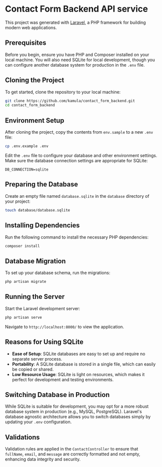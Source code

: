 # Contact Form Backend API service

This project was generated with [Laravel](https://laravel.com), a PHP framework for building modern web applications.

## Prerequisites

Before you begin, ensure you have PHP and Composer installed on your local machine. You will also need SQLite for local development, though you can configure another database system for production in the `.env` file.

## Cloning the Project

To get started, clone the repository to your local machine:

```bash
git clone https://github.com/kamula/contact_form_backend.git
cd contact_form_backend
```

## Environment Setup

After cloning the project, copy the contents from `env.sample` to a new `.env` file:

```bash
cp .env.example .env
```

Edit the `.env` file to configure your database and other environment settings. Make sure the database connection settings are appropriate for SQLite:

```
DB_CONNECTION=sqlite
```

## Preparing the Database

Create an empty file named `database.sqlite` in the `database` directory of your project:

```bash
touch database/database.sqlite
```

## Installing Dependencies

Run the following command to install the necessary PHP dependencies:

```bash
composer install
```

## Database Migration

To set up your database schema, run the migrations:

```bash
php artisan migrate
```

## Running the Server

Start the Laravel development server:

```bash
php artisan serve
```

Navigate to `http://localhost:8000/` to view the application.


## Reasons for Using SQLite 

- **Ease of Setup**: SQLite databases are easy to set up and require no separate server process.
- **Portability**: A SQLite database is stored in a single file, which can easily be copied or shared.
- **Low Resource Usage**: SQLite is light on resources, which makes it perfect for development and testing environments.

## Switching Database in Production

While SQLite is suitable for development, you may opt for a more robust database system in production (e.g., MySQL, PostgreSQL). Laravel's database agnostic architecture allows you to switch databases simply by updating your `.env` configuration.

## Validations

Validation rules are applied in the `ContactController` to ensure that `fullName`, `email`, and `message` are correctly formatted and not empty, enhancing data integrity and security.

```

